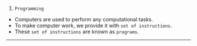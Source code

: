 1. `Programming`  
- Computers are used to perform any computational tasks. 
- To make computer work, we provide it with `set of instructions`. 
- These `set of instructions` are known as `programs`.

---